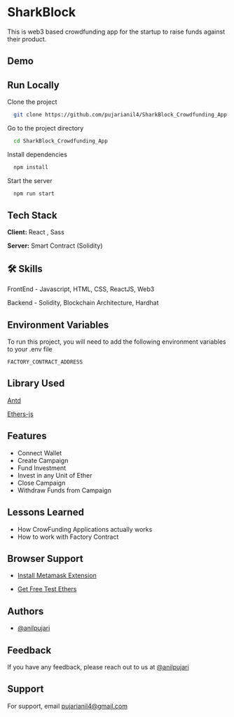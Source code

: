 
# SharkBlock

This is web3 based crowdfunding app for the startup to raise funds against their product.

## Demo



## Run Locally

Clone the project

```bash
  git clone https://github.com/pujarianil4/SharkBlock_Crowdfunding_App.git
```

Go to the project directory

```bash
  cd SharkBlock_Crowdfunding_App
```

Install dependencies

```bash
  npm install
```

Start the server

```bash
  npm run start
```


## Tech Stack

**Client:** React , Sass

**Server:** Smart Contract (Solidity)


## 🛠 Skills
 FrontEnd - Javascript, HTML, CSS, ReactJS, Web3

 Backend - Solidity, Blockchain Architecture, Hardhat


## Environment Variables

To run this project, you will need to add the following environment variables to your .env file

`FACTORY_CONTRACT_ADDRESS`



## Library Used

[Antd](https://ant.design/)

[Ethers-js](https://docs.ethers.io/v5/)



## Features

- Connect Wallet 
- Create Campaign 
- Fund Investment
- Invest in any Unit of Ether
- Close Campaign
- Withdraw Funds from Campaign


## Lessons Learned

- How CrowFunding Applications actually works
- How to work with Factory Contract


## Browser Support

- [Install Metamask Extension](https://metamask.io/)

- [Get Free Test Ethers](https://faucets.chain.link/rinkeby)


## Authors

- [@anilpujari](https://www.linkedin.com/in/anil-pujari-644282112/)


## Feedback

If you have any feedback, please reach out to us at [@anilpujari](https://www.linkedin.com/in/anil-pujari-644282112/)


## Support

For support, email pujarianil4@gmail.com 

